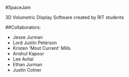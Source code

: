 #SpaceJam

3D Volumetric Display Software created by RIT students

##Collaborators:
* Jesse Jurman
* Lord Justin Peterson
* Kristen 'Most Current' Mills 
* Anshul Kapoor
* Lee Avital
* Ethan Jurman
* Justin Cotner
